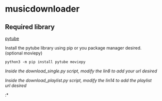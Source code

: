 # musicdownloader


## Required library 
 
[pytube](https://pytube.io/en/latest/)

Install the pytube library using pip or you package manager desired.  (optional moviepy) 

`python3 -m pip install pytube moviepy`


*Inside the download_single.py script, modify the lin8 to add your url desired*

*Inside the download_playlist.py script, modify the lin14 to add the playlist url desired*

:*